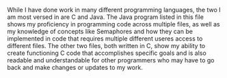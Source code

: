 While I have done work in many different programming languages, the two I am most versed in are C and Java. The Java program listed in this file shows my proficiency in programming code across multiple files,
as well as my knowledge of concepts like Semaphores and how they can be implemented in code that requires multiple different useres access to different files. The other two files, both written in C, show my ability
to create functioning C code that accomplishes specific goals and is also readable and understandable for other programmers who may have to go back and make changes or updates to my work. 
